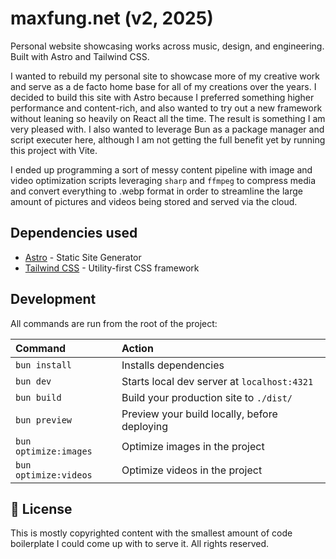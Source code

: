 # maxfung.net (v2, 2025)

Personal website showcasing works across music, design, and engineering. Built with Astro and Tailwind CSS.

I wanted to rebuild my personal site to showcase more of my creative work and serve as a de facto home base for all of my creations over the years. I decided to build this site with Astro because I preferred something higher performance and
content-rich, and also wanted to try out a new framework without leaning so heavily on React all the time. The result is something I am very pleased with. I also wanted to leverage Bun as a package manager and script executer here, although I am not getting the full benefit yet by running this project with Vite.

I ended up programming a sort of messy content pipeline with image and video optimization scripts leveraging `sharp` and `ffmpeg` to compress media and convert everything to .webp format in order to streamline the large amount of pictures and videos being stored and served via the cloud.

## Dependencies used

- [Astro](https://astro.build) - Static Site Generator
- [Tailwind CSS](https://tailwindcss.com) - Utility-first CSS framework

## Development

All commands are run from the root of the project:

| Command               | Action                                       |
| :-------------------- | :------------------------------------------- |
| `bun install`         | Installs dependencies                        |
| `bun dev`             | Starts local dev server at `localhost:4321`  |
| `bun build`           | Build your production site to `./dist/`      |
| `bun preview`         | Preview your build locally, before deploying |
| `bun optimize:images` | Optimize images in the project               |
| `bun optimize:videos` | Optimize videos in the project               |

## 📝 License

This is mostly copyrighted content with the smallest amount of code boilerplate I could come up with to serve it. All rights reserved.
